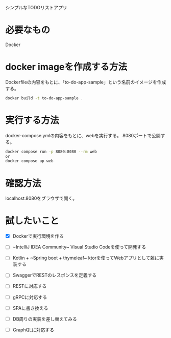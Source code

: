 シンプルなTODOリストアプリ

# 必要なもの
Docker

# docker imageを作成する方法
Dockerfileの内容をもとに、「to-do-app-sample」という名前のイメージを作成する。
```sh
docker build -t to-do-app-sample .
```

# 実行する方法
docker-compose.ymlの内容をもとに、webを実行する。
8080ポートで公開する。
```sh
docker compose run -p 8080:8080 --rm web
or
docker compose up web
```

# 確認方法
localhost:8080をブラウザで開く。

# 試したいこと
- [x] Dockerで実行環境を作る
- [ ] ~IntelliJ IDEA Community~ Visual Studio Codeを使って開発する
- [ ] Kotlin + ~Spring boot + thymeleaf~ ktorを使ってWebアプリとして雑に実装する
- [ ] SwaggerでRESTのレスポンスを定義する
- [ ] RESTに対応する
- [ ] gRPCに対応する
- [ ] SPAに書き換える
- [ ] DB周りの実装を差し替えてみる
- [ ] GraphQLに対応する

